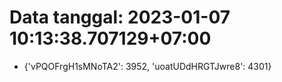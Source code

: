 # Data tanggal: 2023-01-07 10:13:38.707129+07:00

* {'vPQOFrgH1sMNoTA2': 3952, 'uoatUDdHRGTJwre8': 4301}
